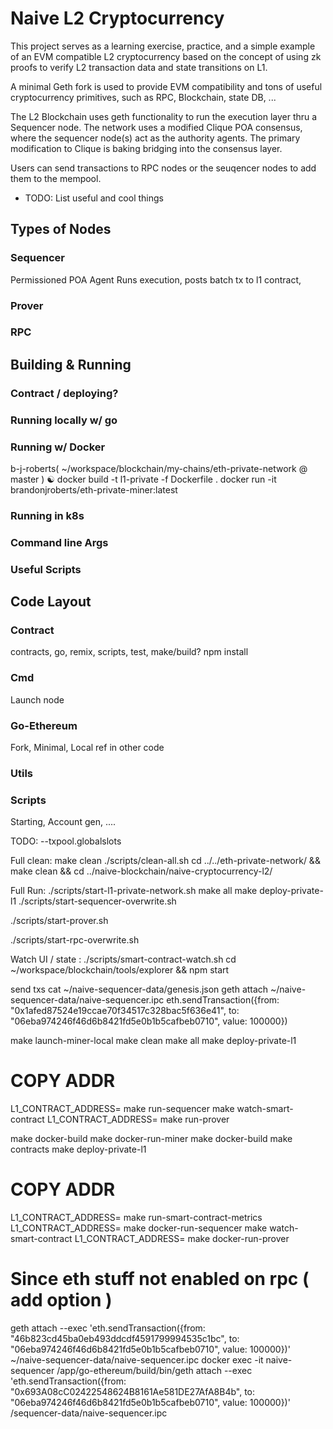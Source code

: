 # Naive L2 Cryptocurrency

This project serves as a learning exercise, practice, and a simple example of an EVM compatible L2 cryptocurrency based on the concept of using zk proofs to verify L2 transaction data and state transitions on L1.

A minimal Geth fork is used to provide EVM compatibility and tons of useful cryptocurrency primitives, such as RPC, Blockchain, state DB, ...

The L2 Blockchain uses geth functionality to run the execution layer thru a Sequencer node. The network uses a modified Clique POA consensus, where the sequencer node(s) act as the authority agents. The primary modification to Clique is baking bridging into the consensus layer.

Users can send transactions to RPC nodes or the seuqencer nodes to add them to the mempool.

- TODO: List useful and cool things




## Types of Nodes

### Sequencer
Permissioned
POA Agent
Runs execution, posts batch tx to l1 contract, 

### Prover

### RPC

## Building & Running

### Contract / deploying?

### Running locally w/ go

### Running w/ Docker
b-j-roberts( ~/workspace/blockchain/my-chains/eth-private-network @ master ) ☯ docker build -t l1-private -f Dockerfile .
docker run -it brandonjroberts/eth-private-miner:latest

### Running in k8s

### Command line Args

### Useful Scripts

## Code Layout

### Contract
contracts, go, remix, scripts, test, make/build?
npm install

### Cmd
Launch node

### Go-Ethereum
Fork, Minimal, Local ref in other code

### Utils

### Scripts
Starting, Account gen, ....



TODO:  --txpool.globalslots





Full clean:
make clean
./scripts/clean-all.sh
cd ../../eth-private-network/ && make clean && cd ../naive-blockchain/naive-cryptocurrency-l2/


Full Run:
./scripts/start-l1-private-network.sh
make all
make deploy-private-l1
./scripts/start-sequencer-overwrite.sh

./scripts/start-prover.sh

./scripts/start-rpc-overwrite.sh

Watch UI / state :
./scripts/smart-contract-watch.sh
cd ~/workspace/blockchain/tools/explorer && npm start

send txs
cat ~/naive-sequencer-data/genesis.json
geth attach ~/naive-sequencer-data/naive-sequencer.ipc
eth.sendTransaction({from: "0x1afed87524e19ccae70f34517c328bac5f636e41", to: "06eba974246f46d6b8421fd5e0b1b5cafbeb0710", value: 100000})




make launch-miner-local
make clean
make all
make deploy-private-l1
# COPY ADDR
L1_CONTRACT_ADDRESS=<addr> make run-sequencer
make watch-smart-contract
L1_CONTRACT_ADDRESS=<addr> make run-prover


make docker-build
make docker-run-miner
make docker-build
make contracts
make deploy-private-l1
# COPY ADDR
L1_CONTRACT_ADDRESS=<addr> make run-smart-contract-metrics
L1_CONTRACT_ADDRESS=<addr> make docker-run-sequencer
make watch-smart-contract
L1_CONTRACT_ADDRESS=<addr> make docker-run-prover


# Since eth stuff not enabled on rpc ( add option )
geth attach --exec 'eth.sendTransaction({from: "46b823cd45ba0eb493ddcdf4591799994535c1bc", to: "06eba974246f46d6b8421fd5e0b1b5cafbeb0710", value: 100000})' ~/naive-sequencer-data/naive-sequencer.ipc
docker exec -it naive-sequencer /app/go-ethereum/build/bin/geth attach --exec 'eth.sendTransaction({from: "0x693A08cC02422548624B8161Ae581DE27AfA8B4b", to: "06eba974246f46d6b8421fd5e0b1b5cafbeb0710", value: 100000})' /sequencer-data/naive-sequencer.ipc
